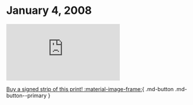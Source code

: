 # January 4, 2008

![](https://www.achewood.com/comic.php?date=01042008)

[Buy a signed strip of this print! :material-image-frame:](https://achewood-holiday-pop-up.myshopify.com/products/strip#01042008){ .md-button .md-button--primary }

